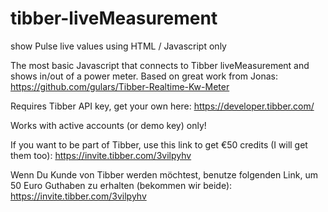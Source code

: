 # tibber-liveMeasurement
show Pulse live values using HTML / Javascript only

The most basic Javascript that connects to Tibber liveMeasurement and shows in/out of a power meter.
Based on great work from Jonas: https://github.com/gulars/Tibber-Realtime-Kw-Meter

Requires Tibber API key, get your own here: https://developer.tibber.com/

Works with active accounts (or demo key) only!


If you want to be part of Tibber, use this link to get €50 credits (I will get them too): https://invite.tibber.com/3vilpyhv

Wenn Du Kunde von Tibber werden möchtest, benutze folgenden Link, um 50 Euro Guthaben zu erhalten (bekommen wir beide): https://invite.tibber.com/3vilpyhv
